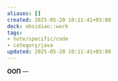 ```yaml
---
aliases: []
created: 2025-05-20 10:11:41+03:00
deck: obsidian::work
tags:
- note/specific/code
- category/java
updated: 2025-05-20 10:11:41+03:00
---
```


**ООП**
—